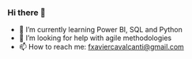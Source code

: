 ### Hi there 👋


- 🔭 I’m currently learning Power BI, SQL and Python
- 🤔 I’m looking for help with agile methodologies
- 📫 How to reach me: fxaviercavalcanti@gmail.com

